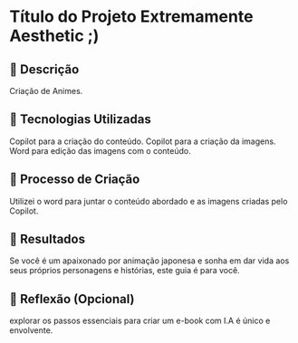 # Título do Projeto Extremamente Aesthetic ;)

## 📒 Descrição
Criação de Animes.

## 🤖 Tecnologias Utilizadas
Copilot para a criação do conteúdo.
Copilot para a criação da imagens.
Word para edição das imagens com o conteúdo.

## 🧐 Processo de Criação
Utilizei o word para juntar o conteúdo abordado e as imagens criadas pelo Copilot. 

## 🚀 Resultados
Se você é um apaixonado por animação japonesa e sonha em dar vida aos seus próprios personagens e histórias, este guia é para você.

## 💭 Reflexão (Opcional)
explorar os passos essenciais para criar um e-book com I.A é único e envolvente.
